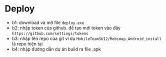 # Deploy 
+ b1: download và mở file `deploy.exe`
+ b2: nhập token của github. để tạo mới token vào đây `https://github.com/settings/tokens`
+ b3: nhập tên repo của git ví dụ `MobileTeamSU12/Mobimap_Android_install` là repo hiện tại
+ b4: nhập đường dẫn dự án build ra file .apk
